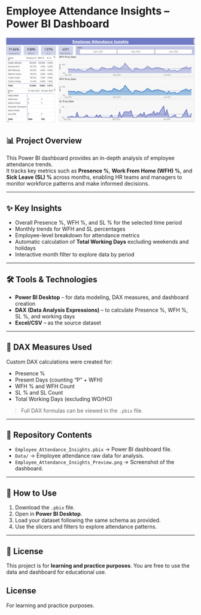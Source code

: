 # Employee Attendance Insights – Power BI Dashboard

![Employee Attendance Insights](Employee_Attendance_Insights_Preview.png)

## 📊 Project Overview  
This Power BI dashboard provides an in-depth analysis of employee attendance trends.  
It tracks key metrics such as **Presence %**, **Work From Home (WFH) %**, and **Sick Leave (SL) %** across months, enabling HR teams and managers to monitor workforce patterns and make informed decisions.

---

## ✨ Key Insights  
- Overall Presence %, WFH %, and SL % for the selected time period  
- Monthly trends for WFH and SL percentages  
- Employee-level breakdown for attendance metrics  
- Automatic calculation of **Total Working Days** excluding weekends and holidays  
- Interactive month filter to explore data by period

---

## 🛠 Tools & Technologies  
- **Power BI Desktop** – for data modeling, DAX measures, and dashboard creation  
- **DAX (Data Analysis Expressions)** – to calculate Presence %, WFH %, SL %, and working days  
- **Excel/CSV** – as the source dataset  

---

## 📌 DAX Measures Used  
Custom DAX calculations were created for:  
- Presence %  
- Present Days (counting “P” + WFH)  
- WFH % and WFH Count  
- SL % and SL Count  
- Total Working Days (excluding WO/HO)  

> Full DAX formulas can be viewed in the `.pbix` file.

---

## 📂 Repository Contents  
- `Employee_Attendance_Insights.pbix` → Power BI dashboard file.  
- `Data/` → Employee attendance raw data for analysis.  
- `Employee_Attendance_Insights_Preview.png` → Screenshot of the dashboard.


---

## 🚀 How to Use  
1. Download the `.pbix` file.  
2. Open in **Power BI Desktop**.  
3. Load your dataset following the same schema as provided.  
4. Use the slicers and filters to explore attendance patterns.  

---

## 📜 License  
This project is for **learning and practice purposes**. You are free to use the data and dashboard for educational use.


## License
For learning and practice purposes.
